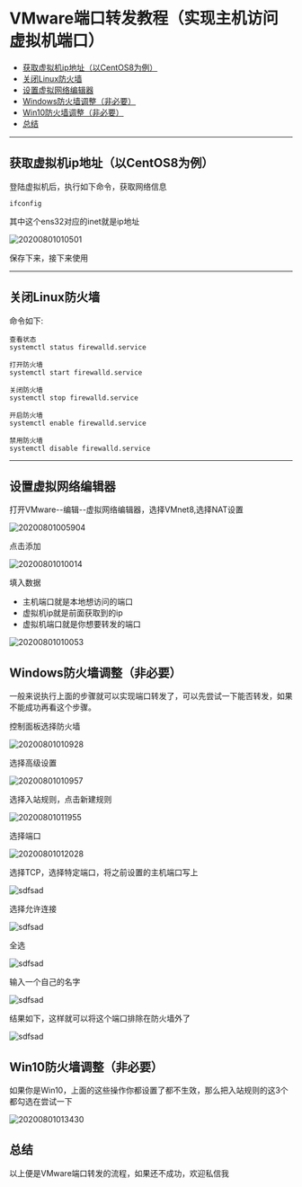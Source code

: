 # VMware端口转发教程（实现主机访问虚拟机端口）

<!-- TOC -->

- [获取虚拟机ip地址（以CentOS8为例）](#获取虚拟机ip地址以centos8为例)
- [关闭Linux防火墙](#关闭linux防火墙)
- [设置虚拟网络编辑器](#设置虚拟网络编辑器)
- [Windows防火墙调整（非必要）](#windows防火墙调整非必要)
- [Win10防火墙调整（非必要）](#win10防火墙调整非必要)
- [总结](#总结)

<!-- /TOC -->

---
## 获取虚拟机ip地址（以CentOS8为例）

登陆虚拟机后，执行如下命令，获取网络信息

```
ifconfig
```

其中这个ens32对应的inet就是ip地址

![20200801010501](https://cdn.jsdelivr.net/gh/leiyu1997/Blogs@master/Resources/pictures/20200801010501.png)

保存下来，接下来使用

---
## 关闭Linux防火墙

  命令如下:

  ```
  查看状态
  systemctl status firewalld.service

  打开防火墙
  systemctl start firewalld.service

  关闭防火墙
  systemctl stop firewalld.service

  开启防火墙
  systemctl enable firewalld.service

  禁用防火墙
  systemctl disable firewalld.service
  ```

---
## 设置虚拟网络编辑器

打开VMware--编辑--虚拟网络编辑器，选择VMnet8,选择NAT设置

![20200801005904](https://cdn.jsdelivr.net/gh/leiyu1997/Blogs@master/Resources/pictures/20200801005904.png)

点击添加

![20200801010014](https://cdn.jsdelivr.net/gh/leiyu1997/Blogs@master/Resources/pictures/20200801010014.png)

填入数据
- 主机端口就是本地想访问的端口
- 虚拟机ip就是前面获取到的ip
- 虚拟机端口就是你想要转发的端口

![20200801010053](https://cdn.jsdelivr.net/gh/leiyu1997/Blogs@master/Resources/pictures/20200801010053.png)

## Windows防火墙调整（非必要）

一般来说执行上面的步骤就可以实现端口转发了，可以先尝试一下能否转发，如果不能成功再看这个步骤。

控制面板选择防火墙

![20200801010928](https://cdn.jsdelivr.net/gh/leiyu1997/Blogs@master/Resources/pictures/20200801010928.png)

选择高级设置

![20200801010957](https://cdn.jsdelivr.net/gh/leiyu1997/Blogs@master/Resources/pictures/20200801010957.png)

选择入站规则，点击新建规则

![20200801011955](https://cdn.jsdelivr.net/gh/leiyu1997/Blogs@master/Resources/pictures/20200801011955.png)

选择端口

![20200801012028](https://cdn.jsdelivr.net/gh/leiyu1997/Blogs@master/Resources/pictures/20200801012028.png)

选择TCP，选择特定端口，将之前设置的主机端口写上

![sdfsad](https://cdn.jsdelivr.net/gh/leiyu1997/Blogs@master/Resources/pictures/Snipaste_2020-08-01_01-24-41.png)

选择允许连接

![sdfsad](https://cdn.jsdelivr.net/gh/leiyu1997/Blogs@master/Resources/pictures/Snipaste_2020-08-01_01-24-58.png)

全选

![sdfsad](https://cdn.jsdelivr.net/gh/leiyu1997/Blogs@master/Resources/pictures/Snipaste_2020-08-01_01-25-08.png)

输入一个自己的名字

![sdfsad](https://cdn.jsdelivr.net/gh/leiyu1997/Blogs@master/Resources/pictures/Snipaste_2020-08-01_01-25-20.png)

结果如下，这样就可以将这个端口排除在防火墙外了

![sdfsad](https://cdn.jsdelivr.net/gh/leiyu1997/Blogs@master/Resources/pictures/Snipaste_2020-08-01_01-25-34.png)

## Win10防火墙调整（非必要）

如果你是Win10，上面的这些操作你都设置了都不生效，那么把入站规则的这3个都勾选在尝试一下

![20200801013430](https://cdn.jsdelivr.net/gh/leiyu1997/Blogs@master/Resources/pictures/20200801013430.png)


## 总结

以上便是VMware端口转发的流程，如果还不成功，欢迎私信我